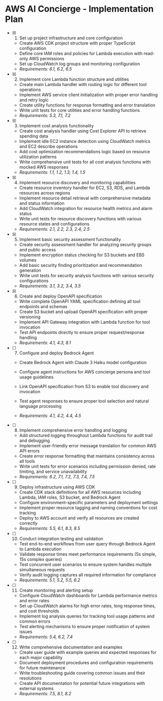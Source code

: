 # AWS AI Concierge - Implementation Plan

- [x] 1. Set up project infrastructure and core configuration
  - Create AWS CDK project structure with proper TypeScript configuration
  - Define core IAM roles and policies for Lambda execution with read-only AWS permissions
  - Set up CloudWatch log groups and monitoring configuration
  - _Requirements: 6.1, 6.2, 6.5_

- [x] 2. Implement core Lambda function structure and utilities
  - Create main Lambda handler with routing logic for different tool operations
  - Implement AWS service client initialization with proper error handling and retry logic
  - Create utility functions for response formatting and error translation
  - Write unit tests for core utilities and error handling functions
  - _Requirements: 5.3, 7.1, 7.2_

- [x] 3. Implement cost analysis functionality
  - Create cost analysis handler using Cost Explorer API to retrieve spending data
  - Implement idle EC2 instance detection using CloudWatch metrics and EC2 describe operations
  - Add cost optimization recommendations logic based on resource utilization patterns
  - Write comprehensive unit tests for all cost analysis functions with mocked AWS responses
  - _Requirements: 1.1, 1.2, 1.3, 1.4, 1.5_

- [x] 4. Implement resource discovery and monitoring capabilities
  - Create resource inventory handler for EC2, S3, RDS, and Lambda resources across regions
  - Implement resource detail retrieval with comprehensive metadata and status information
  - Add CloudWatch integration for resource health metrics and alarm status
  - Write unit tests for resource discovery functions with various resource states and configurations
  - _Requirements: 2.1, 2.2, 2.3, 2.4, 2.5_

- [x] 5. Implement basic security assessment functionality
  - Create security assessment handler for analyzing security groups and public access
  - Implement encryption status checking for S3 buckets and EBS volumes
  - Add basic security finding prioritization and recommendation generation
  - Write unit tests for security analysis functions with various security configurations
  - _Requirements: 3.1, 3.2, 3.4, 3.5_

- [x] 6. Create and deploy OpenAPI specification
  - Write complete OpenAPI YAML specification defining all tool endpoints and schemas
  - Create S3 bucket and upload OpenAPI specification with proper versioning
  - Implement API Gateway integration with Lambda function for tool invocation
  - Test API endpoints directly to ensure proper request/response handling
  - _Requirements: 4.1, 4.3, 8.1_

- [ ] 7. Configure and deploy Bedrock Agent
  - Create Bedrock Agent with Claude 3 Haiku model configuration






  - Configure agent instructions for AWS concierge persona and tool usage guidelines

  - Link OpenAPI specification from S3 to enable tool discovery and invocation

  - Test agent responses to ensure proper tool selection and natural language processing





  - _Requirements: 4.1, 4.2, 4.4, 4.5_









- [ ] 8. Implement comprehensive error handling and logging
  - Add structured logging throughout Lambda functions for audit trail and debugging
  - Implement user-friendly error message translation for common AWS API errors
  - Create error response formatting that maintains consistency across all tools
  - Write unit tests for error scenarios including permission denied, rate limiting, and service unavailability
  - _Requirements: 6.2, 7.1, 7.2, 7.3, 7.4, 7.5_

- [ ] 9. Deploy infrastructure using AWS CDK
  - Create CDK stack definitions for all AWS resources including Lambda, IAM roles, S3 bucket, and Bedrock Agent
  - Configure environment-specific parameters and deployment settings
  - Implement proper resource tagging and naming conventions for cost tracking
  - Deploy to AWS account and verify all resources are created correctly
  - _Requirements: 5.5, 6.1, 8.3, 8.5_

- [ ] 10. Conduct integration testing and validation
  - Test end-to-end workflows from user query through Bedrock Agent to Lambda execution
  - Validate response times meet performance requirements (5s simple, 15s complex queries)
  - Test concurrent user scenarios to ensure system handles multiple simultaneous requests
  - Verify audit logging captures all required information for compliance
  - _Requirements: 5.1, 5.2, 5.5, 6.2_

- [ ] 11. Create monitoring and alerting setup
  - Configure CloudWatch dashboards for Lambda performance metrics and error rates
  - Set up CloudWatch alarms for high error rates, long response times, and cost thresholds
  - Implement log analysis queries for tracking tool usage patterns and common errors
  - Test alerting mechanisms to ensure proper notification of system issues
  - _Requirements: 5.4, 6.2, 7.4_

- [ ] 12. Write comprehensive documentation and examples
  - Create user guide with example queries and expected responses for each major capability
  - Document deployment procedures and configuration requirements for future maintenance
  - Write troubleshooting guide covering common issues and their resolutions
  - Create API documentation for potential future integrations with external systems
  - _Requirements: 7.5, 8.1, 8.2_